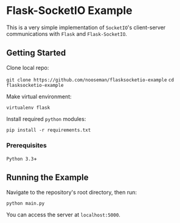 # Flask-SocketIO Example

This is a very simple implementation of `SocketIO`'s client-server communications with `Flask` and `Flask-SocketIO`.

## Getting Started

Clone local repo:

`git clone https://github.com/nooseman/flasksocketio-example`
`cd flasksocketio-example`

Make virtual environment:

`virtualenv flask`

Install required `python` modules:

`pip install -r requirements.txt`

### Prerequisites

`Python 3.3`+

## Running the Example

Navigate to the repository's root directory, then run:

`python main.py`

You can access the server at `localhost:5000`.